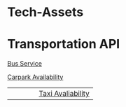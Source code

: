# Tech-Assets
<H1>Transportation API</H1>
  
<table>
  <tr>
    <td><a href=Taxi Avaliability</a></td>
    <td><a href=Locations of avaliability taxis</a></td>
    <td><a href=apikey</a></td>
    <td><a href=yes</a></td>
    <td><a href=https://data.gov.sg/developer>Taxi Avaliability</a></td>

  </tr>
  
<a href=http://datamall2.mytransport.sg/ltaodataservice/BusArrivalv>Bus Service</a>
  
<a href=https://api.data.gov.sg/v1/transport/carpark-availability>Carpark Availability</a>
